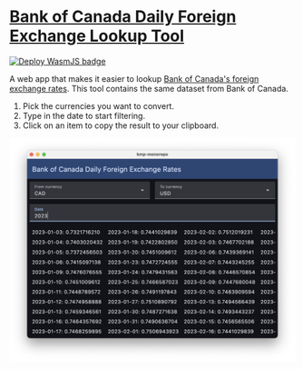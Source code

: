 # [Bank of Canada Daily Foreign Exchange Lookup Tool](https://tofudrivendev.github.io/bank-of-canada-forex/)

[![Deploy WasmJS badge](https://github.com/TofuDrivenDev/bank-of-canada-forex/actions/workflows/deploy.yml/badge.svg)](https://github.com/TofuDrivenDev/bank-of-canada-forex/actions/workflows/deploy.yml)

A web app that makes it easier to lookup [Bank of Canada's foreign exchange rates](https://www.bankofcanada.ca/rates/exchange/daily-exchange-rates-lookup/). This tool contains the same dataset from Bank of Canada.

1. Pick the currencies you want to convert.
2. Type in the date to start filtering.
3. Click on an item to copy the result to your clipboard.

<img width="912" alt="demo" src="https://raw.githubusercontent.com/TofuDrivenDev/bank-of-canada-forex/refs/heads/main/doc/demo.png" />

